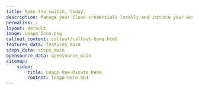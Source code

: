 ```yaml
---
title: Make the switch, today.
description: Manage your Cloud credentials locally and improve your workflow with the only open-source desktop app you’ll ever need.
permalink: /
layout: default
image: Leapp_Icon.png
callout_content: callout/callout-home.html
features_data: features_main
steps_data: steps_main
opensource_data: opensource_main
sitemap:
    video:
        title: Leapp One-Minute Demo
        content: leapp-hero.mp4
---
```

